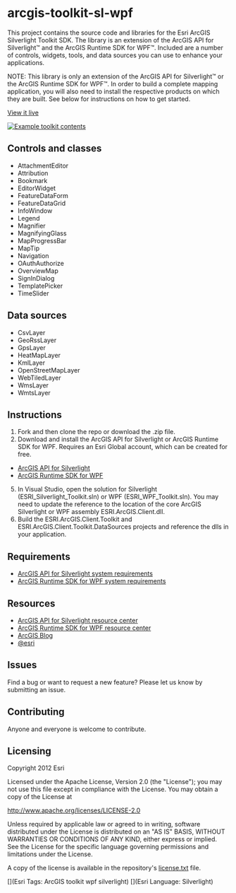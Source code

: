 # arcgis-toolkit-sl-wpf

This project contains the source code and libraries for the Esri ArcGIS Silverlight Toolkit SDK. The library is an extension of the ArcGIS API for Silverlight™ and the ArcGIS Runtime SDK for WPF™. Included are a number of controls, widgets, tools, and data sources you can use to enhance your applications. 

NOTE: This library is only an extension of the ArcGIS API for Silverlight™ or the ArcGIS Runtime SDK for WPF™.   In order to build a complete mapping application, you will also need to install the respective products on which they are built.  See below for instructions on how to get started.

[View it live](http://resources.arcgis.com/en/help/silverlight-api/samples/start.htm#Attribution)

[![Example toolkit contents](https://raw.github.com/Esri/arcgis-toolkit-sl-wpf/master/arcgis-toolkit-sl-wpf.png "Example toolkit contents")](http://resources.arcgis.com/en/help/silverlight-api/samples/start.htm#Attribution)

## Controls and classes
* AttachmentEditor
* Attribution
* Bookmark
* EditorWidget
* FeatureDataForm
* FeatureDataGrid
* InfoWindow
* Legend
* Magnifier
* MagnifyingGlass
* MapProgressBar
* MapTip
* Navigation
* OAuthAuthorize
* OverviewMap
* SignInDialog
* TemplatePicker
* TimeSlider

## Data sources
* CsvLayer
* GeoRssLayer
* GpsLayer
* HeatMapLayer
* KmlLayer
* OpenStreetMapLayer
* WebTiledLayer
* WmsLayer
* WmtsLayer

## Instructions

1. Fork and then clone the repo or download the .zip file. 
2. Download and install the ArcGIS API for Silverlight or ArcGIS Runtime SDK for WPF.  Requires an Esri Global account, which can be created for free.   
* [ArcGIS API for Silverlight](http://www.esri.com/apps/products/download/index.cfm?fuseaction=download.main&downloadid=876) 
* [ArcGIS Runtime SDK for WPF](http://www.esri.com/apps/products/download/index.cfm?fuseaction=download.main&downloadid=1079)
5. In Visual Studio, open the solution for Silverlight (ESRI_Silverlight_Toolkit.sln) or WPF (ESRI_WPF_Toolkit.sln).  You may need to update the reference to the location of the core ArcGIS Silverlight or WPF assembly ESRI.ArcGIS.Client.dll.     
6. Build the ESRI.ArcGIS.Client.Toolkit and ESRI.ArcGIS.Client.Toolkit.DataSources projects and reference the dlls in your application.  

## Requirements

* [ArcGIS API for Silverlight system requirements](http://resources.arcgis.com/en/help/silverlight-api/concepts/#/System_requirements/01660000000t000000/) 
* [ArcGIS Runtime SDK for WPF system requirements](http://resources.arcgis.com/en/help/runtime-wpf/concepts/index.html#/System_requirements/0170000000p3000000/)

## Resources

* [ArcGIS API for Silverlight resource center](http://resources.arcgis.com/en/communities/silverlight-api/) 
* [ArcGIS Runtime SDK for WPF resource center](http://resources.arcgis.com/en/communities/runtime-wpf/)
* [ArcGIS Blog](http://blogs.esri.com/esri/arcgis/)
* [@esri](http://twitter.com/esri)

## Issues

Find a bug or want to request a new feature?  Please let us know by submitting an issue.

## Contributing

Anyone and everyone is welcome to contribute. 

## Licensing
Copyright 2012 Esri

Licensed under the Apache License, Version 2.0 (the "License");
you may not use this file except in compliance with the License.
You may obtain a copy of the License at

   http://www.apache.org/licenses/LICENSE-2.0

Unless required by applicable law or agreed to in writing, software
distributed under the License is distributed on an "AS IS" BASIS,
WITHOUT WARRANTIES OR CONDITIONS OF ANY KIND, either express or implied.
See the License for the specific language governing permissions and
limitations under the License.

A copy of the license is available in the repository's [license.txt]( https://raw.github.com/Esri/arcgis-toolkit-sl-wpf/master/license.txt) file.

[](Esri Tags: ArcGIS toolkit wpf silverlight)
[](Esri Language: Silverlight)
